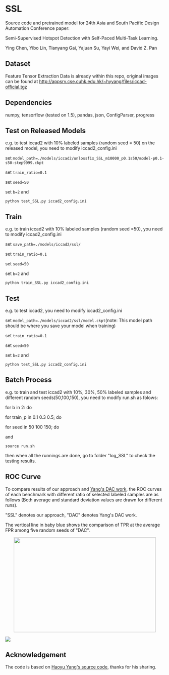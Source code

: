 # SSL 

Source code and pretrained model for 24th Asia and South Pacific Design Automation Conference paper: 

Semi-Supervised Hotspot Detection with Self-Paced Multi-Task Learning.

Ying Chen, Yibo Lin, Tianyang Gai, Yajuan Su, Yayi Wei, and David Z. Pan

## Dataset

Feature Tensor Extraction Data is already within this repo, original images can be found at http://appsrv.cse.cuhk.edu.hk/~hyyang/files/iccad-official.tgz

## Dependencies

numpy, tensorflow (tested on 1.5), pandas, json, ConfigParser, progress

## Test on Released Models

e.g. to test iccad2 with 10% labeled samples (random seed = 50) on the released model, you need to modify iccad2\_config.ini

set ```model_path=./models/iccad2/unlossfix_SSL_m10000_p0.1s50/model-p0.1-s50-step9999.ckpt```  

set ```train_ratio=0.1``` 

set ```seed=50``` 

set ```b=2``` and

```python test_SSL.py iccad2_config.ini```

## Train

e.g. to train iccad2 with 10% labeled samples (random seed =50), you need to modify iccad2\_config.ini

set ```save_path=./models/iccad2/ssl/```

set ```train_ratio=0.1``` 

set ```seed=50```

set ```b=2``` and

```python train_SSL.py iccad2_config.ini```

## Test

e.g. to test iccad2, you need to modify iccad2\_config.ini

set ```model_path=./models/iccad2/ssl/model.ckpt```(note: This model path should be where you save your model when training)  

set ```train_ratio=0.1``` 

set ```seed=50```

set ```b=2``` and

```python test_SSL.py iccad2_config.ini```

## Batch Process

e.g. to train and test iccad2 with 10%, 30%, 50% labeled samples and different random seeds(50,100,150), you need to modify run.sh as folows:

for b in 2: do

for train_p in 0.1 0.3 0.5; do

for seed in 50 100 150; do

and 

```source run.sh```

then when all the runnings are done, go to folder "log_SSL" to check the testing results.

## ROC Curve

To compare results of our approach and [Yang's DAC work](http://www.cse.cuhk.edu.hk/~byu/papers/C60-DAC2017-CNN-HSD.pdf), the ROC curves of each benchmark with different ratio of selected labeled samples are as follows (Both average and standard deviation values are drawn for different runs).

"SSL" denotes our approach, "DAC" denotes Yang's DAC work.

The vertical line in baby blue shows the comparison of TPR at the average FPR among five random seeds of "DAC".

<div align=center><img src="https://github.com/qwepi/SSL/blob/master/figs_ROC/legend_SSL_DAC.png" width="450" height="300"/></div>

![](https://github.com/qwepi/SSL/blob/master/figs_ROC/github-ROC-unlossfix-DAC-whole.jpg)

## Acknowledgement

The code is based on [Haoyu Yang's source code](https://github.com/phdyang007/dlhsd), thanks for his sharing.

